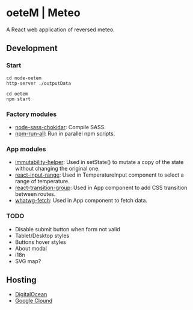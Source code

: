 # oeteM | Meteo
A React web application of reversed meteo.

## Development

### Start
```
cd node-oetem
http-server ./outputData

cd oetem
npm start
```

### Factory modules
* [node-sass-chokidar](https://github.com/michaelwayman/node-sass-chokidar): Compile SASS.
* [npm-run-all](https://github.com/mysticatea/npm-run-all): Run in parallel npm scripts.

### App modules
* [immutability-helper](https://github.com/kolodny/immutability-helper): Used in setState() to mutate a copy of the state without changing the original one.
* [react-input-range](https://github.com/davidchin/react-input-range): Used in TemperatureInput component to select a range of temperature.
* [react-transition-group](https://github.com/reactjs/react-transition-group): Used in App component to add CSS transition between routes.
* [whatwg-fetch](https://github.com/github/fetch): Used in App component to fetch data.

### TODO
* Disable submit button when form not valid
* Tablet/Desktop styles
* Buttons hover styles
* About modal
* i18n
* SVG map?

## Hosting
* [DigitalOcean](https://try.digitalocean.com/cloud-hosting/)
* [Google Clound](https://cloud.google.com/nodejs/)
